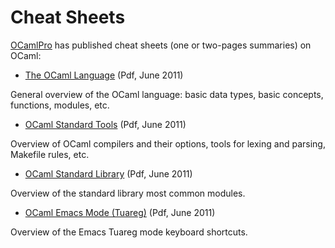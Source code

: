 # Cheat Sheets
[OCamlPro](http://www.ocamlpro.com/) has published cheat sheets (one or
two-pages summaries) on OCaml:

* [The OCaml Language](http://www.ocamlpro.com/files/ocaml-lang.pdf)
 (Pdf, June 2011)<br />

General overview of the OCaml language: basic data types, basic
concepts, functions, modules, etc.



* [OCaml Standard
 Tools](http://www.ocamlpro.com/files/ocaml-tools.pdf) (Pdf, June
 2011)<br />

Overview of OCaml compilers and their options, tools for lexing and
parsing, Makefile rules, etc.



* [OCaml Standard
 Library](http://www.ocamlpro.com/files/ocaml-stdlib.pdf) (Pdf, June
 2011)<br />

Overview of the standard library most common modules.



* [OCaml Emacs Mode
 (Tuareg)](http://www.ocamlpro.com/files/tuareg-mode.pdf) (Pdf, June
 2011)<br />

Overview of the Emacs Tuareg mode keyboard shortcuts.




